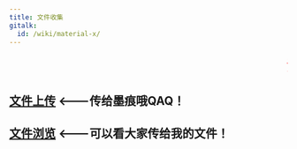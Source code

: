 ```yaml
---
title: 文件收集
gitalk:
  id: /wiki/material-x/
---
```




<marquee><font style="color: #ff0000; font-weight: normal; font-size: 20pt; line-height: normal; font-style: normal; font-variant: normal" face="微软雅黑">注意:请勿上传违反国家相关法律的文件！</font></marquee>

## [文件上传](http://inbox.weiyun.com/5vpx9vP) <---传给墨痕哦QAQ！

## [文件浏览](https://share.weiyun.com/5QqQd7F) <---可以看大家传给我的文件！

